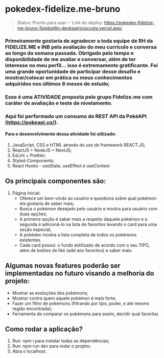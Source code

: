 # pokedex-fidelize.me-bruno

> Status: Pronto para usar ✅
> Link do deploy: https://pokedex-fidelize-me-bruno-5pjpbst6n-devbpatriciocosta.vercel.app/

### Primeiramente gostaria de agradecer a toda equipe de RH da FIDELIZE.ME e INB pela avaliação do meu currículo e conversa ao longo da semana passada. Obrigado pelo tempo e disponibilidade de me avaliar e conversar, além de ter interesse no meu perfil... isso é extremamente gratificante. Foi uma grande oportunidade de participar desse desafio e mostrar/colocar em prática os meus conhecimentos adquiridos nos últimos 8 meses de estudo;
### Esse é uma ATIVIDADE proposta pelo grupo Fidelize.me com caráter de avaliação e teste de nivelamento. 
### Aqui foi performado um consumo de REST API da PokéAPI (https://pokeapi.co/).


#### Para o desenvolvimento dessa atividade foi utilizado: 
1) JavaScript, CSS e HTML através do uso do framework REACT.JS;
2) ReactJS + NodeJS + NextJS;
3) EsLint + Prettier;
4) Styled-Components;
5) React Hooks - useState, useEffect e useContext

## Os principais componentes são:

1) Página Inicial: 
   - Oferece um bem-vindo ao usuário e questiona sobre qual pokémon ele gostaria de saber mais;
   - Busca o pokémon desejado pelo usuário e mostra para usuário com duas opções; 
   - A primeira opção é saber mais a respeito daquele pokémon e a segunda é adicioná-lo na lista de favoritos levando o card para uma seção especial;
   - A pokédex mostra a lista completa de todos os pokémons existentes.
   - Cada card possui: o fundo estilizado de acordo com o seu TIPO, além de botões de like (add aos favoritos) e saber mais. 

## Algumas novas features poderão ser implementadas no futuro visando a melhoria do projeto: 

- Mostrar as evoluções dos pokémons;
- Mostrar contra quem aquele pokémon é mais forte;
- Fazer um filtro de pokémons (filtrando por tipo, poder, e até mesmo região encontrada);
- Ferramenta de comparar os pokémons para assim, decidir qual favoritar.

## Como rodar a aplicação?

1) Run: npm i para instalar todas as dependências;
2) Run: npm run dev para rodar o projeto;
4) Abra o localhost.
